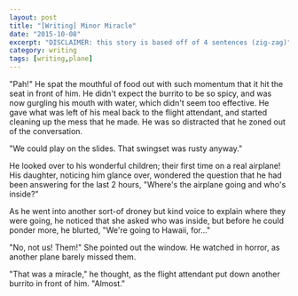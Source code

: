 ```yaml
---
layout: post
title: "[Writing] Minor Miracle"
date: "2015-10-08"
excerpt: "DISCLAIMER: this story is based off of 4 sentences (zig-zag)"
category: writing
tags: [writing,plane]
---
```


"Pah!" He spat the mouthful of food out with such momentum that it hit the seat
in front of him. He didn't expect the burrito to be so spicy, and was now
gurgling his mouth with water, which didn't seem too effective. He gave what was
left of his meal back to the flight attendant, and started cleaning up the mess
that he made. He was so distracted that he zoned out of the conversation.

"We could play on the slides. That swingset was rusty anyway."

He looked over to his wonderful children; their first time on a real airplane!
His daughter, noticing him glance over, wondered the question that he had been
answering for the last 2 hours, "Where's the airplane going and who's inside?"

As he went into another sort-of droney but kind voice to explain where they were
going, he noticed that she asked who was inside, but before he could ponder
more, he blurted, "We're going to Hawaii, for..."

"No, not us! Them!" She pointed out the window. He watched in horror, as another
plane barely missed them.

"That was a miracle," he thought, as the flight attendant put down another
burrito in front of him. "Almost."

